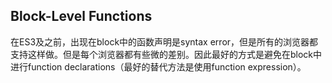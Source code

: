 ## Block-Level Functions

在ES3及之前，出现在block中的函数声明是syntax error，但是所有的浏览器都支持这样做。但是每个浏览器都有些微的差别。因此最好的方式是避免在block中进行function declarations（最好的替代方法是使用function expression）。

